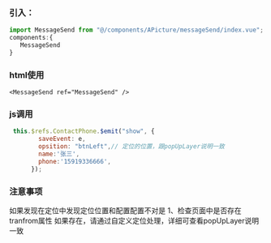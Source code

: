 <!--
 * @Description: 发送信息使用文档
 * @Version: 1.0
 * @Autor: hehaishen
 * @LastEditors: hehaishen
 * @Date: 2021-08-16 15:29:45
 * @LastEditTime: 2021-08-16 20:45:44
-->
### 引入：
 ````js es5 es6
import MessageSend from "@/components/APicture/messageSend/index.vue";
components:{
    MessageSend
}

 ````
### html使用
 ```` html5
<MessageSend ref="MessageSend" />
````
### js调用
````js es5 es6 
 this.$refs.ContactPhone.$emit("show", {
        saveEvent: e,
        opsition: "btnLeft",// 定位的位置，跟popUpLayer说明一致
        name:'张三',
        phone:'15919336666',
      });
````

### 注意事项
如果发现在定位中发现定位位置和配置配置不对是
1、检查页面中是否存在tranfrom属性
如果存在，请通过自定义定位处理，详细可查看popUpLayer说明一致

